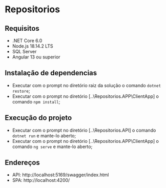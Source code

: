 # Repositorios

## Requisitos
- .NET Core 6.0
- Node.js 18.14.2 LTS
- SQL Server
- Angular 13 ou superior

## Instalação de dependencias
- Executar com o prompt no diretório raiz da solução o comando `dotnet restore`;
- Executar com o prompt no diretório [..\Repositorios.APP\ClientApp] o comando `npm install`;

## Execução do projeto
- Executar com o prompt no diretório [..\Repositorios.API] o comando `dotnet run` e mante-lo aberto;
- Executar com o prompt no diretório [..\Repositorios.APP\ClientApp] o comando `ng serve` e mante-lo aberto;

## Endereços
- API: http://localhost:5169/swagger/index.html
- SPA: http://localhost:4200/